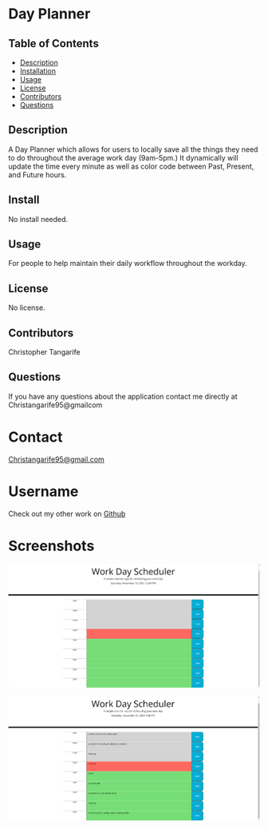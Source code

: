 # Day Planner #

  ## Table of Contents
* [Description](#description)
* [Installation](#installation)
* [Usage](#usage)
* [License](#license)
* [Contributors](#contributors)
* [Questions](#questions)

## Description
A Day Planner which allows for users to locally save all the things they need to do throughout the average work day (9am-5pm.) It dynamically will update the time every minute as well as color code between Past, Present, and Future hours.
## Install
No install needed.
## Usage
For people to help maintain their daily workflow throughout the workday.
## License
No license.
## Contributors
Christopher Tangarife
## Questions
If you have any questions about the application contact me directly at Christangarife95@gmailcom 
# Contact
Christangarife95@gmail.com 
# Username
Check out my other work on [Github](https://github.com/ChrisCodes54)
# Screenshots
![User's first view when opened (time subject to change depending on when opened](dayplanner.png)

![Mock up of daily use with the planner](usingdayplanner.png)


